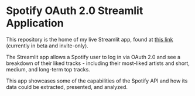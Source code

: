 # Spotify OAuth 2.0 Streamlit Application

This repository is the home of my live Streamlit app, found at [this link](https://spotify-dashboard.streamlit.app/) (currently in beta and invite-only). 

The Streamlit app allows a Spotify user to log in via OAuth 2.0 and see a breakdown of their liked tracks - including their most-liked artists and short, medium, and long-term top tracks.

This app showcases some of the capabilities of the Spotify API and how its data could be extracted, presented, and analyzed.